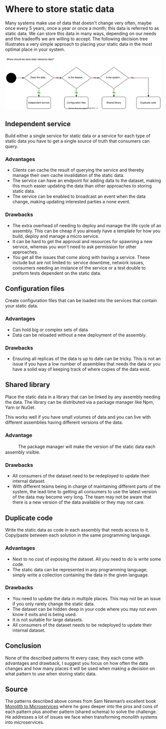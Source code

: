 # Where to store static data

Many systems make use of data that doesn't change very often, maybe once every 5 years, once a year or once a month; this data is referred to as static data. We can store this data in many ways, depending on our needs and the tradeoffs we are willing to accept. The following decision tree illustrates a very simple approach to placing your static data in the most optimal place in your system.

![Where to store static data](where-to-store-static-data.svg)


## Independent service

Build either a single service for static data or a service for each type of static data you have to get a single source of truth that consumers can query.

### Advantages

* Clients can cache the result of querying the service and thereby manage their own cache invalidation of the static data.
* The service can have an endpoint for adding data to the dataset, making this much easier updating the data than other approaches to storing static data.
* The service can be enabled to broadcast an event when the data change, making updating interested parties a none event. 

### Drawbacks

* The extra overhead of needing to deploy and manage the life cycle of an assembly. This can be cheap if you already have a template for how you build, deploy and manage a micro service. 
* It can be hard to get the approval and resources for spawning a new service, whereas you won't need to ask permission for other approaches.
* You get all the issues that come along with having a service. These include but are not limited to: service downtime, network issues, consumers needing an instance of the service or a test double to preform tests dependent on the static data.


## Configuration files

Create configuration files that can be loaded into the services that contain your static data.

### Advantages

* Can hold big or complex sets of data
* Data can be reloaded without a new deployment of the assembly.

### Drawbacks

* Ensuring all replicas of the data is up to date can be tricky. This is not an issue if you have a low number of assemblies that needs the data or you have a solid way of keeping track of where copies of the data exist.

## Shared library

Place the static data in a library that can be linked by any assembly needing the data. The library can be distributed via a package manager like Npm, Yarn or NuGet. 

This works well if you have small volumes of data and you can live with different assemblies having different versions of the data.    

### Advantage

　　　The package manager will make the version of the static data each assembly visible.

### Drawbacks 

* All consumers of the dataset need to be redeployed to update their internal dataset. 
* With different teams being in charge of maintaining different parts of the system, the lead time to getting all consumers to use the latest version of the data may become very long. The team may not be aware that there is a new version of the data available or they may not care.


## Duplicate code 

Write the static data as code in each assembly that needs access to it. Copy/paste between each solution in the same programming language.

### Advantages

* Next to no cost of exposing the dataset. All you need to do is write some code.
* The static data can be represented in any programming language; simply write a collection containing the data in the given language.

### Drawbacks 

* You need to update the data in multiple places. This may not be an issue if you only rarely change the static data.
* The dataset can be hidden deep in your code where you may not even know it exits and is being used.
* It is not suitable for large datasets.
* All consumers of the dataset needs to be redeployed to update their internal dataset.


## Conclusion

None of the described patterns fit every case; they each come with advantages and drawback, I suggest you focus on how often the data changes and how many places it will be used when making a decision on what pattern to use when storing static data.   

## Source 

The patterns described above comes from Sam Newman’s excellent book [Monolith to Microservices](https://samnewman.io/books/monolith-to-microservices/) where he goes deeper into the pros and cons of each pattern plus another pattern (shared schema) to solve the challenge. He addresses a lot of issues we face when transforming monolith systems into microservices.